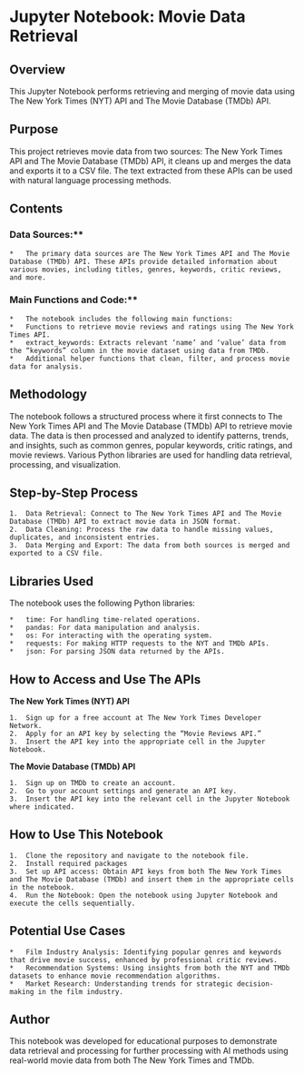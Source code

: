 # Jupyter Notebook: Movie Data Retrieval

## Overview

This Jupyter Notebook performs retrieving and merging of movie data using The New York Times (NYT) API and The Movie Database (TMDb) API.

## Purpose

This project retrieves movie data from two sources: The New York Times API and The Movie Database (TMDb) API, it cleans up and merges the data and exports it to a CSV file. The text extracted from these APIs can be used with natural language processing methods.

## Contents

### Data Sources:**
	*	The primary data sources are The New York Times API and The Movie Database (TMDb) API. These APIs provide detailed information about various movies, including titles, genres, keywords, critic reviews, and more.
### Main Functions and Code:**
	*	The notebook includes the following main functions:
	*	Functions to retrieve movie reviews and ratings using The New York Times API.
	*	extract_keywords: Extracts relevant ‘name’ and ‘value’ data from the “keywords” column in the movie dataset using data from TMDb.
	*	Additional helper functions that clean, filter, and process movie data for analysis.

## Methodology

The notebook follows a structured process where it first connects to The New York Times API and The Movie Database (TMDb) API to retrieve movie data. The data is then processed and analyzed to identify patterns, trends, and insights, such as common genres, popular keywords, critic ratings, and movie reviews. Various Python libraries are used for handling data retrieval, processing, and visualization.

## Step-by-Step Process

	1.	Data Retrieval: Connect to The New York Times API and The Movie Database (TMDb) API to extract movie data in JSON format.
	2.	Data Cleaning: Process the raw data to handle missing values, duplicates, and inconsistent entries.
	3.	Data Merging and Export: The data from both sources is merged and exported to a CSV file.

## Libraries Used

The notebook uses the following Python libraries:

	*	time: For handling time-related operations.
	*	pandas: For data manipulation and analysis.
	*	os: For interacting with the operating system.
	*	requests: For making HTTP requests to the NYT and TMDb APIs.
	*	json: For parsing JSON data returned by the APIs.

## How to Access and Use The APIs

**The New York Times (NYT) API**

	1.	Sign up for a free account at The New York Times Developer Network.
	2.	Apply for an API key by selecting the “Movie Reviews API.”
	3.	Insert the API key into the appropriate cell in the Jupyter Notebook.

**The Movie Database (TMDb) API**

	1.	Sign up on TMDb to create an account.
	2.	Go to your account settings and generate an API key.
	3.	Insert the API key into the relevant cell in the Jupyter Notebook where indicated.

## How to Use This Notebook

	1.	Clone the repository and navigate to the notebook file.
	2.	Install required packages
    3.	Set up API access: Obtain API keys from both The New York Times and The Movie Database (TMDb) and insert them in the appropriate cells in the notebook.
	4.	Run the Notebook: Open the notebook using Jupyter Notebook and execute the cells sequentially.

## Potential Use Cases

	*	Film Industry Analysis: Identifying popular genres and keywords that drive movie success, enhanced by professional critic reviews.
	*	Recommendation Systems: Using insights from both the NYT and TMDb datasets to enhance movie recommendation algorithms.
	*	Market Research: Understanding trends for strategic decision-making in the film industry.

## Author
This notebook was developed for educational purposes to demonstrate data retrieval and processing for further processing with AI methods using real-world movie data from both The New York Times and TMDb.
